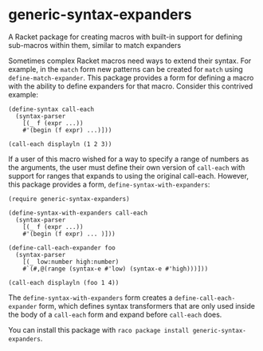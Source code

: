 generic-syntax-expanders
========================

A Racket package for creating macros with built-in support for defining sub-macros within them, similar to match expanders

Sometimes complex Racket macros need ways to extend their syntax. For example, in the `match` form new patterns can be created for `match` using `define-match-expander`. This package provides a form for defining a macro with the ability to define expanders for that macro. Consider this contrived example:

    (define-syntax call-each
      (syntax-parser
        [(_ f (expr ...))
        #'(begin (f expr) ...)]))
        
    (call-each displayln (1 2 3))

If a user of this macro wished for a way to specify a range of numbers as the arguments, the user must define their own version of `call-each` with support for ranges that expands to using the original call-each. However, this package provides a form, `define-syntax-with-expanders`:

    (require generic-syntax-expanders)
    
    (define-syntax-with-expanders call-each
      (syntax-parser
        [(_ f (expr ...))
        #'(begin (f expr) ... )]))
    
    (define-call-each-expander foo
      (syntax-parser
        [(_ low:number high:number)
        #`(#,@(range (syntax-e #'low) (syntax-e #'high)))]))
        
    (call-each displayln (foo 1 4))

The `define-syntax-with-expanders` form creates a `define-call-each-expander` form, which defines syntax transformers that are only used inside the body of a `call-each` form and expand before `call-each` does.

You can install this package with `raco package install generic-syntax-expanders`.
